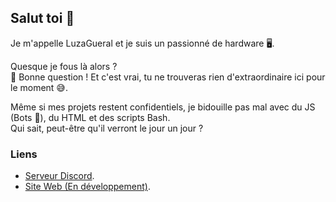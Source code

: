 ## Salut toi 👋

Je m'appelle LuzaGueral et je suis un passionné de hardware 🖥️.  

Quesque je fous là alors ?  
🤔 Bonne question ! Et c'est vrai, tu ne trouveras rien d'extraordinaire ici pour le moment 😅.

Même si mes projets restent confidentiels, je bidouille pas mal avec du JS (Bots 🤖), du HTML et des scripts Bash.  
Qui sait, peut-être qu'il verront le jour un jour ?

### Liens

- [Serveur Discord](https://discord.gg/frxghjDtZY).
- [Site Web (En développement)](https://www.luzagueral.fr).
